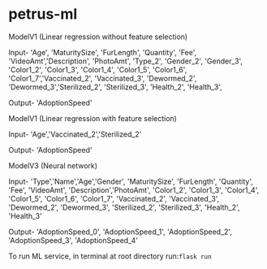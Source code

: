 # petrus-ml

ModelV1 (Linear regression without feature selection)

Input-
'Age', 'MaturitySize', 'FurLength', 'Quantity', 'Fee', 'VideoAmt','Description', 'PhotoAmt', 'Type_2', 'Gender_2', 'Gender_3', 'Color1_2',
'Color1_3', 'Color1_4', 'Color1_5', 'Color1_6', 'Color1_7','Vaccinated_2', 'Vaccinated_3', 'Dewormed_2', 'Dewormed_3','Sterilized_2', 'Sterilized_3', 'Health_2', 'Health_3',


Output-
'AdoptionSpeed'


ModelV1 (Linear regression with feature selection)

Input-
'Age','Vaccinated_2','Sterilized_2'

Output-
'AdoptionSpeed'

ModelV3 (Neural network)

Input-
'Type','Name','Age','Gender', 'MaturitySize', 'FurLength',
       'Quantity', 'Fee', 'VideoAmt', 'Description','PhotoAmt', 'Color1_2',
       'Color1_3', 'Color1_4', 'Color1_5', 'Color1_6', 'Color1_7',
       'Vaccinated_2', 'Vaccinated_3', 'Dewormed_2', 'Dewormed_3',
       'Sterilized_2', 'Sterilized_3', 'Health_2', 'Health_3'
       
Output-
'AdoptionSpeed_0', 'AdoptionSpeed_1', 'AdoptionSpeed_2',
       'AdoptionSpeed_3', 'AdoptionSpeed_4'

To run ML service, in terminal at root directory run:`flask run`
